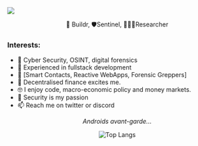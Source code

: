 <img align="center" src="https://i.imgur.com/4XHwdF2.png"  />
<p align="center" class="head" >👷 Buildr, 🛡️Sentinel, 🧑🏻‍🔬Researcher </p>

### Interests:

- 🌱 Cyber Security, OSINT, digital forensics
- 💞️  Experienced in fullstack development
- 🧰 [Smart Contacts, Reactive WebApps, Forensic Greppers]
- 🔁  Decentralised finance excites me.
- 🤓 I enjoy code, macro-economic policy and money markets.
- 🔐 Security is my passion
- 📫 Reach me on twitter or discord

*<p align="center" class="head" > Androids avant-garde...</p>*

<div align="center">

![Top Langs](https://github-readme-stats.vercel.app/api/top-langs/?username=0xKoda&layout=compact)

</div>



